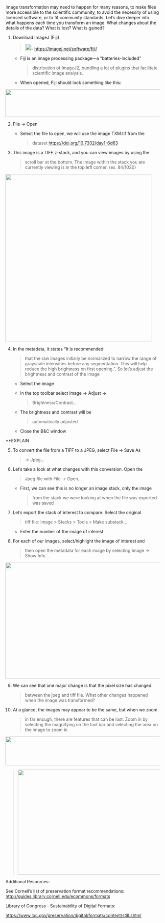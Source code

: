Image transformation may need to happen for many reasons, to make files
more accessible to the scientific community, to avoid the necessity of
using licensed software, or to fit community standards. Let’s dive
deeper into what happens each time you transform an image. What changes
about the details of the data? What is lost? What is gained?

1.  Download ImageJ (Fiji)
    > <img src="media/image1.png" style="width:0.20833in;height:0.20833in" />-
    > [<u>https://imagej.net/software/fiji/</u>](https://imagej.net/software/fiji/)

    - Fiji is an image processing package—a “batteries-included”
      > distribution of ImageJ2, bundling a lot of plugins that
      > facilitate scientific image analysis.

    - When opened, Fiji should look something like this:

<img src="media/image2.png" style="width:6.4375in;height:0.9375in" />

2.  File -\> Open

    - Select the file to open, we will use the image TXM.tif from the
      > dataset https://doi.org/10.7302/day1-6d63

3.  This image is a TIFF z-stack, and you can view images by using the
    > scroll bar at the bottom. The image within the stack you are
    > currently viewing is in the top left corner. (ex. 84/1020)

<img src="media/image5.png" style="width:4.96339in;height:5.70313in" />

4.  In the metadata, it states “<span class="mark">It is recommended
    > that the raw images initially be normalized to narrow the range of
    > grayscale intensities before any segmentation. This will help
    > reduce the high brightness on first opening.”. So let’s adjust the
    > brightness and contrast of the image</span>

    - <span class="mark">Select the image</span>

    - <span class="mark">In the top toolbar select Image -\> Adjust -\>
      > Brightness/Contrast…</span>

    - <span class="mark">The brightness and contrast will be
      > automatically adjusted</span>

    - <span class="mark">Close the B&C window</span>

<span class="mark">\*\*EXPLAIN</span>

5.  To convert the file from a TIFF to a JPEG, select File -\> Save As
    > -\> Jpeg…

6.  Let’s take a look at what changes with this conversion. Open the
    > Jpeg file with File -\> Open…

    - First, we can see this is no longer an image stack, only the image
      > from the stack we were looking at when the file was exported was
      > saved

7.  Let’s export the stack of interest to compare. Select the original
    > tiff file: Image \> Stacks \> Tools \> Make substack…

    - Enter the number of the image of interest

8.  For each of our images, select/highlight the image of interest and
    > then open the metadata for each image by selecting Image -\> Show
    > Info…

<img src="media/image6.png" style="width:6.5in;height:3.93056in" />

9.  We can see that one major change is that the pixel size has changed
    > between the jpeg and tiff file. What other changes happened when
    > the image was transformed?

10. At a glance, the images may appear to be the same, but when we zoom
    > in far enough, there are features that can be lost. Zoom in by
    > selecting the magnifying on the tool bar and selecting the area on
    > the image to zoom in.

<img src="media/image4.png" style="width:6.5in;height:0.98611in" />

> <img src="media/image3.png" style="width:6.5in;height:3.55556in" />

Additional Resources:

See Cornell’s list of preservation format recommendations:
[<u>http://guides.library.cornell.edu/ecommons/formats</u>](http://guides.library.cornell.edu/ecommons/formats)

Library of Congress - Sustainability of Digital Formats:

[<u>https://www.loc.gov/preservation/digital/formats/content/still.shtml</u>](https://www.loc.gov/preservation/digital/formats/content/still.shtml)
